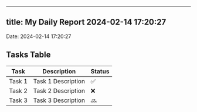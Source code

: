 
---
title: My Daily Report 2024-02-14 17:20:27
---

Date: 2024-02-14 17:20:27

## Tasks Table

| Task | Description | Status |
|------|-------------|--------|
| Task 1 | Task 1 Description | ✅ |
| Task 2 | Task 2 Description | ❌ |
| Task 3 | Task 3 Description | 🔜 |

